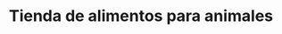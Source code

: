 ---
title: "Tienda de alimentos para animales"
url: /libres/tienda-de-alimentos-para-animales/
shop: comodidad
---
